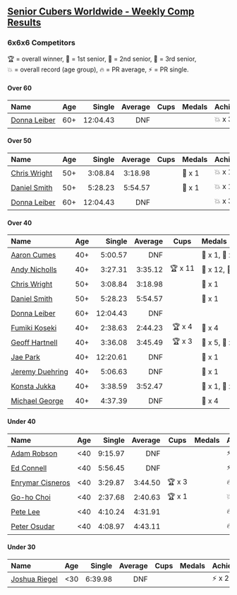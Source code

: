 <style>table {white-space: nowrap;}</style>

## [Senior Cubers Worldwide - Weekly Comp Results](/scw-comp/results/)
### 6x6x6 Competitors

<span style="white-space: nowrap;">🏆 = overall winner</span>, <span style="white-space: nowrap;">🥇 = 1st senior</span>, <span style="white-space: nowrap;">🥈 = 2nd senior</span>, <span style="white-space: nowrap;">🥉 = 3rd senior</span>, <span style="white-space: nowrap;">💥 = overall record (age group)</span>, <span style="white-space: nowrap;">🔥 = PR average</span>, <span style="white-space: nowrap;">⚡ = PR single</span>.

#### Over 60

| Name | Age | Single | Average | Cups | Medals | Achievements |
| :-- | :--: | --: | --: | :--: | :-- | :-- |
| [Donna Leiber](../../persons/donna_leiber/666.md) | 60+ | 12:04.43 | DNF |  |  | 💥 x 3, ⚡ x 3 |

#### Over 50

| Name | Age | Single | Average | Cups | Medals | Achievements |
| :-- | :--: | --: | --: | :--: | :-- | :-- |
| [Chris Wright](../../persons/chris_wright/666.md) | 50+ | 3:08.84 | 3:18.98 |  | 🥈 x 1 | 💥 x 1, 🔥 x 1, ⚡ x 1 |
| [Daniel Smith](../../persons/daniel_smith/666.md) | 50+ | 5:28.23 | 5:54.57 |  | 🥈 x 1 | 💥 x 1, 🔥 x 1, ⚡ x 1 |
| [Donna Leiber](../../persons/donna_leiber/666.md) | 60+ | 12:04.43 | DNF |  |  | 💥 x 3, ⚡ x 3 |

#### Over 40

| Name | Age | Single | Average | Cups | Medals | Achievements |
| :-- | :--: | --: | --: | :--: | :-- | :-- |
| [Aaron Cumes](../../persons/aaron_cumes/666.md) | 40+ | 5:00.57 | DNF |  | 🥈 x 1, 🥉 x 4 | ⚡ x 3 |
| [Andy Nicholls](../../persons/andy_nicholls/666.md) | 40+ | 3:27.31 | 3:35.12 | 🏆 x 11 | 🥇 x 12, 🥈 x 1 | 💥 x 5, 🔥 x 2, ⚡ x 4 |
| [Chris Wright](../../persons/chris_wright/666.md) | 50+ | 3:08.84 | 3:18.98 |  | 🥈 x 1 | 💥 x 1, 🔥 x 1, ⚡ x 1 |
| [Daniel Smith](../../persons/daniel_smith/666.md) | 50+ | 5:28.23 | 5:54.57 |  | 🥈 x 1 | 💥 x 1, 🔥 x 1, ⚡ x 1 |
| [Donna Leiber](../../persons/donna_leiber/666.md) | 60+ | 12:04.43 | DNF |  |  | 💥 x 3, ⚡ x 3 |
| [Fumiki Koseki](../../persons/fumiki_koseki/666.md) | 40+ | 2:38.63 | 2:44.23 | 🏆 x 4 | 🥇 x 4 | 💥 x 2, 🔥 x 2, ⚡ x 2 |
| [Geoff Hartnell](../../persons/geoff_hartnell/666.md) | 40+ | 3:36.08 | 3:45.49 | 🏆 x 3 | 🥇 x 5, 🥈 x 11, 🥉 x 1 | 🔥 x 4, ⚡ x 3 |
| [Jae Park](../../persons/jae_park/666.md) | 40+ | 12:20.61 | DNF |  | 🥈 x 1 | ⚡ x 1 |
| [Jeremy Duehring](../../persons/jeremy_duehring/666.md) | 40+ | 5:06.63 | DNF |  | 🥉 x 1 | ⚡ x 2 |
| [Konsta Jukka](../../persons/konsta_jukka/666.md) | 40+ | 3:38.59 | 3:52.47 |  | 🥇 x 1, 🥈 x 1 | 🔥 x 2, ⚡ x 2 |
| [Michael George](../../persons/michael_george/666.md) | 40+ | 4:37.39 | DNF |  | 🥉 x 4 | ⚡ x 7 |

#### Under 40

| Name | Age | Single | Average | Cups | Medals | Achievements |
| :-- | :--: | --: | --: | :--: | :-- | :-- |
| [Adam Robson](../../persons/adam_robson/666.md) | <40 | 9:15.97 | DNF |  |  | ⚡ x 1 |
| [Ed Connell](../../persons/ed_connell/666.md) | <40 | 5:56.45 | DNF |  |  | ⚡ x 1 |
| [Enrymar Cisneros](../../persons/enrymar_cisneros/666.md) | <40 | 3:29.87 | 3:44.50 | 🏆 x 3 |  | 🔥 x 3, ⚡ x 3 |
| [Go-ho Choi](../../persons/go_ho_choi/666.md) | <40 | 2:37.68 | 2:40.63 | 🏆 x 1 |  | 💥 x 1, 🔥 x 1, ⚡ x 1 |
| [Pete Lee](../../persons/pete_lee/666.md) | <40 | 4:10.24 | 4:31.91 |  |  | 🔥 x 2, ⚡ x 5 |
| [Peter Osudar](../../persons/peter_osudar/666.md) | <40 | 4:08.97 | 4:43.11 |  |  | 🔥 x 1, ⚡ x 1 |

#### Under 30

| Name | Age | Single | Average | Cups | Medals | Achievements |
| :-- | :--: | --: | --: | :--: | :-- | :-- |
| [Joshua Riegel](../../persons/joshua_riegel/666.md) | <30 | 6:39.98 | DNF |  |  | ⚡ x 2 |


<!-- Global site tag (gtag.js) - Google Analytics -->
<script async src="https://www.googletagmanager.com/gtag/js?id=UA-86348435-3"></script>
<script>window.dataLayer = window.dataLayer || []; function gtag() {dataLayer.push(arguments);} gtag('js', new Date()); gtag('config', 'UA-86348435-3');</script>
